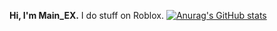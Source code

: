 **Hi, I'm Main_EX.** I do stuff on Roblox.
[![Anurag's GitHub stats](https://github-readme-stats.vercel.app/api?username=MainDabRblx)](https://github.com/anuraghazra/github-readme-stats)
